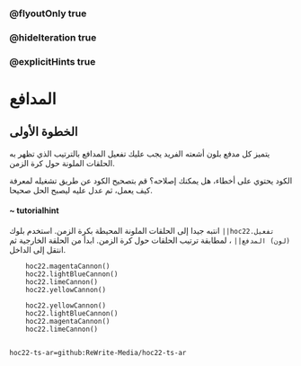 ### @flyoutOnly true
### @hideIteration true
### @explicitHints true


# المدافع

## الخطوة الأولى
يتميز كل مدفع بلون أشعته الفريد  يجب عليك تفعيل المدافع بالترتيب الذي تظهر به الحلقات الملونة حول كرة الزمن.

الكود يحتوي على أخطاء، هل يمكنك إصلاحه؟ قم بتصحيح الكود عن طريق تشغيله لمعرفة كيف يعمل، ثم عدل عليه ليصبح الحل صحيحا.

#### ~ tutorialhint 
انتبه جيدا إلى الحلقات الملونة المحيطة بكرة الزمن. استخدم بلوك ``||hoc22.تفعيل (لون) المدفع||`` ، لمطابقة ترتيب الحلقات حول كرة الزمن. ابدأ من الحلقة الخارجية ثم انتقل إلى الداخل.

```ghost
    hoc22.magentaCannon()
    hoc22.lightBlueCannon()
    hoc22.limeCannon()
    hoc22.yellowCannon()
```
```template       
    hoc22.yellowCannon()
    hoc22.lightBlueCannon()
    hoc22.magentaCannon()
    hoc22.limeCannon()
    
```

```package
hoc22-ts-ar=github:ReWrite-Media/hoc22-ts-ar
```